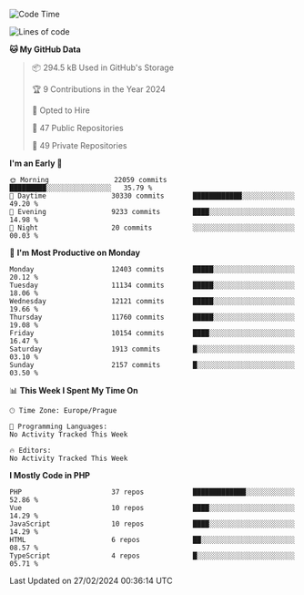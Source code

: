 <!--START_SECTION:waka-->
![Code Time](http://img.shields.io/badge/Code%20Time-1%2C583%20hrs%2058%20mins-blue)

![Lines of code](https://img.shields.io/badge/From%20Hello%20World%20I%27ve%20Written-19.4%20million%20lines%20of%20code-blue)

**🐱 My GitHub Data** 

> 📦 294.5 kB Used in GitHub's Storage 
 > 
> 🏆 9 Contributions in the Year 2024
 > 
> 💼 Opted to Hire
 > 
> 📜 47 Public Repositories 
 > 
> 🔑 49 Private Repositories 
 > 
**I'm an Early 🐤** 

```text
🌞 Morning                22059 commits       █████████░░░░░░░░░░░░░░░░   35.79 % 
🌆 Daytime                30330 commits       ████████████░░░░░░░░░░░░░   49.20 % 
🌃 Evening                9233 commits        ████░░░░░░░░░░░░░░░░░░░░░   14.98 % 
🌙 Night                  20 commits          ░░░░░░░░░░░░░░░░░░░░░░░░░   00.03 % 
```
📅 **I'm Most Productive on Monday** 

```text
Monday                   12403 commits       █████░░░░░░░░░░░░░░░░░░░░   20.12 % 
Tuesday                  11134 commits       █████░░░░░░░░░░░░░░░░░░░░   18.06 % 
Wednesday                12121 commits       █████░░░░░░░░░░░░░░░░░░░░   19.66 % 
Thursday                 11760 commits       █████░░░░░░░░░░░░░░░░░░░░   19.08 % 
Friday                   10154 commits       ████░░░░░░░░░░░░░░░░░░░░░   16.47 % 
Saturday                 1913 commits        █░░░░░░░░░░░░░░░░░░░░░░░░   03.10 % 
Sunday                   2157 commits        █░░░░░░░░░░░░░░░░░░░░░░░░   03.50 % 
```


📊 **This Week I Spent My Time On** 

```text
🕑︎ Time Zone: Europe/Prague

💬 Programming Languages: 
No Activity Tracked This Week

🔥 Editors: 
No Activity Tracked This Week
```

**I Mostly Code in PHP** 

```text
PHP                      37 repos            █████████████░░░░░░░░░░░░   52.86 % 
Vue                      10 repos            ████░░░░░░░░░░░░░░░░░░░░░   14.29 % 
JavaScript               10 repos            ████░░░░░░░░░░░░░░░░░░░░░   14.29 % 
HTML                     6 repos             ██░░░░░░░░░░░░░░░░░░░░░░░   08.57 % 
TypeScript               4 repos             █░░░░░░░░░░░░░░░░░░░░░░░░   05.71 % 
```




 Last Updated on 27/02/2024 00:36:14 UTC
<!--END_SECTION:waka-->
<!--
**AlexKratky/AlexKratky** is a ✨ _special_ ✨ repository because its `README.md` (this file) appears on your GitHub profile.

Here are some ideas to get you started:

- 🔭 I’m currently working on ...
- 🌱 I’m currently learning ...
- 👯 I’m looking to collaborate on ...
- 🤔 I’m looking for help with ...
- 💬 Ask me about ...
- 📫 How to reach me: ...
- 😄 Pronouns: ...
- ⚡ Fun fact: ...
-->
